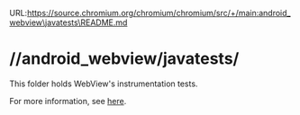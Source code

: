 URL:https://source.chromium.org/chromium/chromium/src/+/main:android_webview\javatests\README.md
# //android\_webview/javatests/

This folder holds WebView's instrumentation tests.

For more information, see [here](/android_webview/docs/test-instructions.md#Instrumentation-tests).
